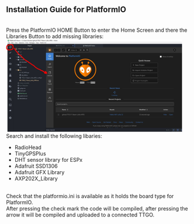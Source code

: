 <h2>Installation Guide for PlatformIO</h2>
<br>
Press the PlatformIO HOME Button to enter the Home Screen and there the Libraries Button to add missing libraries:<br>
<img src="img/img1.jpg" width="480"><br>
Search and install the following libaries:<br>
<ul>
<li>RadioHead</li>
<li>TinyGPSPlus</li>
<li>DHT sensor library for ESPx</li>
<li>Adafruit SSD1306</li>
<li>Adafruit GFX Library</li>
<li>AXP202X_Library</li>
</ul>
<br>
Check that the platformio.ini is available as it holds the board type for PlatformIO.<br>
After pressing the check mark the code will be compiled, after pressing the arrow it will be compiled and uploaded to a connected TTGO.<br>
